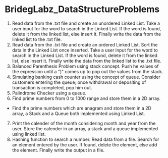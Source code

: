 # BridegLabz_DataStructureProblems

1. Read data from the .txt file and create an unordered Linked List. Take a user input for the word to search in the Linked List. If the word is found, delete it from the linked list, else insert it. Finally write the data from the linked list to the .txt file.
2. Read data from the .txt file and create an ordered Linked List. Sort the data in the Linked List once inserted. Take a user input for the word to search in the Linked List. If the word is found, delete it from the linked list, else insert it. Finally write the data from the linked list to the .txt file.
3. Balanced Parenthesis Problem using stack concept. Push he values of the expression until a ")" comes up to pop out the values from the stack.
4. Simulating banking cash counter using the concept of queue. Consider customers entering the queue; once withdrawal or depositing of transaction is completed, pop him out.
5. Palindrome Checker using a queue.
6. Find prime numbers from 0 to 1000 range and store them in a 2D array.
  - Find the prime numbers which are anagram and store them in a 2D array, a Stack and a Queue both implemented using Linked List.
7. Print the calender of the month considering month and year from the user. Store the calender in an array, a stack and a queue implemented using linked list.
8. Hashing function to search a number. Read data from a file. Search for an element entered by the user. If found, delete the element, else add the element. Finally write the output in a file.
